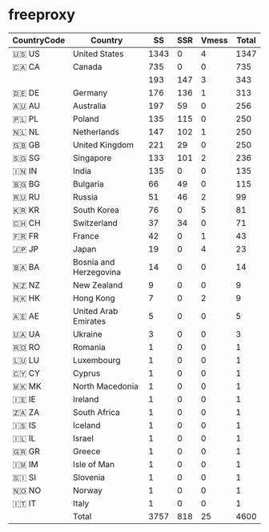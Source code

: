 # freeproxy

|CountryCode|Country|SS|SSR|Vmess|Total|
|  ----  | ----  |  ----  | ----  |  ----  | ----  |
|🇺🇸 US|United States|1343|0|4|1347|
|🇨🇦 CA|Canada|735|0|0|735|
| ||193|147|3|343|
|🇩🇪 DE|Germany|176|136|1|313|
|🇦🇺 AU|Australia|197|59|0|256|
|🇵🇱 PL|Poland|135|115|0|250|
|🇳🇱 NL|Netherlands|147|102|1|250|
|🇬🇧 GB|United Kingdom|221|29|0|250|
|🇸🇬 SG|Singapore|133|101|2|236|
|🇮🇳 IN|India|135|0|0|135|
|🇧🇬 BG|Bulgaria|66|49|0|115|
|🇷🇺 RU|Russia|51|46|2|99|
|🇰🇷 KR|South Korea|76|0|5|81|
|🇨🇭 CH|Switzerland|37|34|0|71|
|🇫🇷 FR|France|42|0|1|43|
|🇯🇵 JP|Japan|19|0|4|23|
|🇧🇦 BA|Bosnia and Herzegovina|14|0|0|14|
|🇳🇿 NZ|New Zealand|9|0|0|9|
|🇭🇰 HK|Hong Kong|7|0|2|9|
|🇦🇪 AE|United Arab Emirates|5|0|0|5|
|🇺🇦 UA|Ukraine|3|0|0|3|
|🇷🇴 RO|Romania|1|0|0|1|
|🇱🇺 LU|Luxembourg|1|0|0|1|
|🇨🇾 CY|Cyprus|1|0|0|1|
|🇲🇰 MK|North Macedonia|1|0|0|1|
|🇮🇪 IE|Ireland|1|0|0|1|
|🇿🇦 ZA|South Africa|1|0|0|1|
|🇮🇸 IS|Iceland|1|0|0|1|
|🇮🇱 IL|Israel|1|0|0|1|
|🇬🇷 GR|Greece|1|0|0|1|
|🇮🇲 IM|Isle of Man|1|0|0|1|
|🇸🇮 SI|Slovenia|1|0|0|1|
|🇳🇴 NO|Norway|1|0|0|1|
|🇮🇹 IT|Italy|1|0|0|1|
||Total|3757|818|25|4600|
